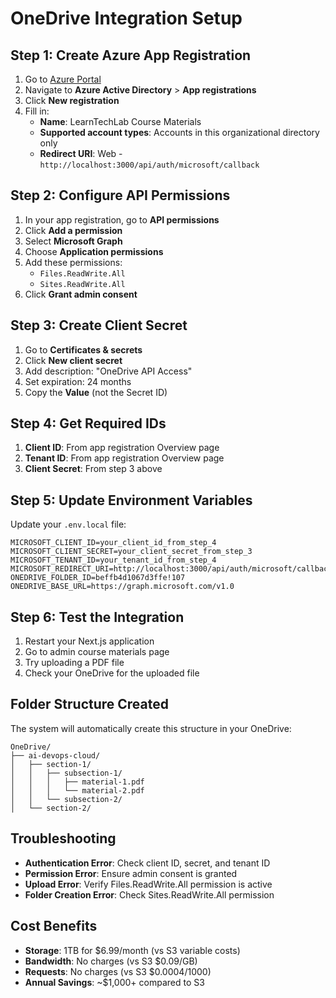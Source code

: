 # OneDrive Integration Setup

## Step 1: Create Azure App Registration

1. Go to [Azure Portal](https://portal.azure.com)
2. Navigate to **Azure Active Directory** > **App registrations**
3. Click **New registration**
4. Fill in:
   - **Name**: LearnTechLab Course Materials
   - **Supported account types**: Accounts in this organizational directory only
   - **Redirect URI**: Web - `http://localhost:3000/api/auth/microsoft/callback`

## Step 2: Configure API Permissions

1. In your app registration, go to **API permissions**
2. Click **Add a permission**
3. Select **Microsoft Graph**
4. Choose **Application permissions**
5. Add these permissions:
   - `Files.ReadWrite.All`
   - `Sites.ReadWrite.All`
6. Click **Grant admin consent**

## Step 3: Create Client Secret

1. Go to **Certificates & secrets**
2. Click **New client secret**
3. Add description: "OneDrive API Access"
4. Set expiration: 24 months
5. Copy the **Value** (not the Secret ID)

## Step 4: Get Required IDs

1. **Client ID**: From app registration Overview page
2. **Tenant ID**: From app registration Overview page
3. **Client Secret**: From step 3 above

## Step 5: Update Environment Variables

Update your `.env.local` file:

```env
MICROSOFT_CLIENT_ID=your_client_id_from_step_4
MICROSOFT_CLIENT_SECRET=your_client_secret_from_step_3
MICROSOFT_TENANT_ID=your_tenant_id_from_step_4
MICROSOFT_REDIRECT_URI=http://localhost:3000/api/auth/microsoft/callback
ONEDRIVE_FOLDER_ID=beffb4d1067d3ffe!107
ONEDRIVE_BASE_URL=https://graph.microsoft.com/v1.0
```

## Step 6: Test the Integration

1. Restart your Next.js application
2. Go to admin course materials page
3. Try uploading a PDF file
4. Check your OneDrive for the uploaded file

## Folder Structure Created

The system will automatically create this structure in your OneDrive:

```
OneDrive/
├── ai-devops-cloud/
│   ├── section-1/
│   │   ├── subsection-1/
│   │   │   ├── material-1.pdf
│   │   │   └── material-2.pdf
│   │   └── subsection-2/
│   └── section-2/
```

## Troubleshooting

- **Authentication Error**: Check client ID, secret, and tenant ID
- **Permission Error**: Ensure admin consent is granted
- **Upload Error**: Verify Files.ReadWrite.All permission is active
- **Folder Creation Error**: Check Sites.ReadWrite.All permission

## Cost Benefits

- **Storage**: 1TB for $6.99/month (vs S3 variable costs)
- **Bandwidth**: No charges (vs S3 $0.09/GB)
- **Requests**: No charges (vs S3 $0.0004/1000)
- **Annual Savings**: ~$1,000+ compared to S3